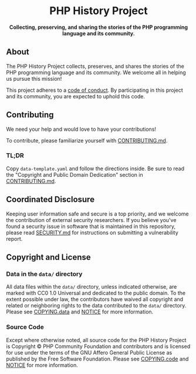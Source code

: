 <h1 align="center">PHP History Project</h1>

<p align="center">
    <strong>Collecting, preserving, and sharing the stories of the PHP programming language and its community.</strong>
</p>

## About

The PHP History Project collects, preserves, and shares the stories of the PHP
programming language and its community. We welcome all in helping us pursue this
mission!

This project adheres to a [code of conduct](CODE_OF_CONDUCT.md). By participating
in this project and its community, you are expected to uphold this code.

## Contributing

We need your help and would love to have your contributions!

To contribute, please familiarize yourself with [CONTRIBUTING.md](CONTRIBUTING.md).

### TL;DR

Copy `data-template.yaml` and follow the directions inside. Be sure to read the
"Copyright and Public Domain Dedication" section in [CONTRIBUTING.md](CONTRIBUTING.md).

## Coordinated Disclosure

Keeping user information safe and secure is a top priority, and we welcome the
contribution of external security researchers. If you believe you've found a
security issue in software that is maintained in this repository, please read
[SECURITY.md](SECURITY.md) for instructions on submitting a vulnerability report.

## Copyright and License

### Data in the `data/` directory

All data files within the `data/` directory, unless indicated otherwise, are
marked with CC0 1.0 Universal and dedicated to the public domain. To the extent
possible under law, the contributors have waived all copyright and related or
neighboring rights to the data contributed to the `data/` directory. Please see
[COPYING.data](COPYING.data) and [NOTICE](NOTICE) for more information.

### Source Code

Except where otherwise noted, all source code for the PHP History Project is
Copyright © PHP Community Foundation and contributors and is licensed for use
under the terms of the GNU Affero General Public License as published by the
Free Software Foundation. Please see [COPYING.code](COPYING.code) and
[NOTICE](NOTICE) for more information.
